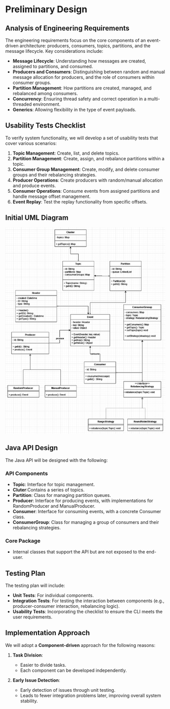 # Preliminary Design

## Analysis of Engineering Requirements

The engineering requirements focus on the core components of an event-driven architecture: producers, consumers, topics, partitions, and the message lifecycle. Key considerations include:

- **Message Lifecycle**: Understanding how messages are created, assigned to partitions, and consumed.
- **Producers and Consumers**: Distinguishing between random and manual message allocation for producers, and the role of consumers within consumer groups.
- **Partition Management**: How partitions are created, managed, and rebalanced among consumers.
- **Concurrency**: Ensuring thread safety and correct operation in a multi-threaded environment.
- **Generics**: Allowing flexibility in the type of event payloads.

## Usability Tests Checklist

To verify system functionality, we will develop a set of usability tests that cover various scenarios:

1. **Topic Management**: Create, list, and delete topics.
2. **Partition Management**: Create, assign, and rebalance partitions within a topic.
3. **Consumer Group Management**: Create, modify, and delete consumer groups and their rebalancing strategies.
4. **Producer Operations**: Create producers with random/manual allocation and produce events.
5. **Consumer Operations**: Consume events from assigned partitions and handle message offset management.
6. **Event Replay**: Test the replay functionality from specific offsets.

## Initial UML Diagram

![pre-disign](pre-design.png)

## Java API Design

The Java API will be designed with the following:

### API Components

- **Topic**: Interface for topic management.
- **Cluter**:Contains a series of topics.
- **Partition**: Class for managing partition queues.
- **Producer**: Interface for producing events, with implementations for RandomProducer and ManualProducer.
- **Consumer**: Interface for consuming events, with a concrete Consumer class.
- **ConsumerGroup**: Class for managing a group of consumers and their rebalancing strategies.

### Core Package

- Internal classes that support the API but are not exposed to the end-user.

## Testing Plan

The testing plan will include:

- **Unit Tests**: For individual components.
- **Integration Tests**: For testing the interaction between components (e.g., producer-consumer interaction, rebalancing logic).
- **Usability Tests**: Incorporating the checklist to ensure the CLI meets the user requirements.

## Implementation Approach

We will adopt a **Component-driven** approach for the following reasons:

1. **Task Division**:
    - Easier to divide tasks.
    - Each component can be developed independently.

2. **Early Issue Detection**:
    - Early detection of issues through unit testing.
    - Leads to fewer integration problems later, improving overall system stability.